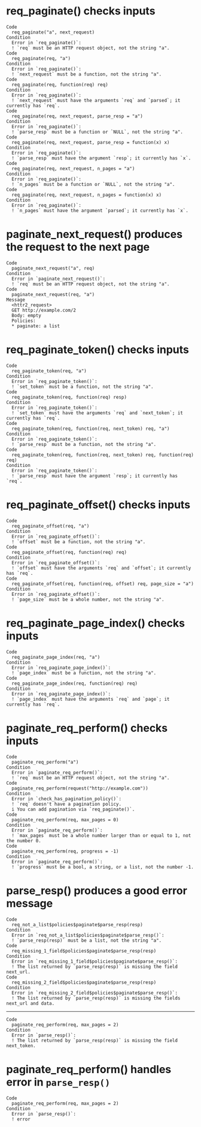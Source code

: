 # req_paginate() checks inputs

    Code
      req_paginate("a", next_request)
    Condition
      Error in `req_paginate()`:
      ! `req` must be an HTTP request object, not the string "a".
    Code
      req_paginate(req, "a")
    Condition
      Error in `req_paginate()`:
      ! `next_request` must be a function, not the string "a".
    Code
      req_paginate(req, function(req) req)
    Condition
      Error in `req_paginate()`:
      ! `next_request` must have the arguments `req` and `parsed`; it currently has `req`.
    Code
      req_paginate(req, next_request, parse_resp = "a")
    Condition
      Error in `req_paginate()`:
      ! `parse_resp` must be a function or `NULL`, not the string "a".
    Code
      req_paginate(req, next_request, parse_resp = function(x) x)
    Condition
      Error in `req_paginate()`:
      ! `parse_resp` must have the argument `resp`; it currently has `x`.
    Code
      req_paginate(req, next_request, n_pages = "a")
    Condition
      Error in `req_paginate()`:
      ! `n_pages` must be a function or `NULL`, not the string "a".
    Code
      req_paginate(req, next_request, n_pages = function(x) x)
    Condition
      Error in `req_paginate()`:
      ! `n_pages` must have the argument `parsed`; it currently has `x`.

# paginate_next_request() produces the request to the next page

    Code
      paginate_next_request("a", req)
    Condition
      Error in `paginate_next_request()`:
      ! `req` must be an HTTP request object, not the string "a".
    Code
      paginate_next_request(req, "a")
    Message
      <httr2_request>
      GET http://example.com/2
      Body: empty
      Policies:
      * paginate: a list

# req_paginate_token() checks inputs

    Code
      req_paginate_token(req, "a")
    Condition
      Error in `req_paginate_token()`:
      ! `set_token` must be a function, not the string "a".
    Code
      req_paginate_token(req, function(req) resp)
    Condition
      Error in `req_paginate_token()`:
      ! `set_token` must have the arguments `req` and `next_token`; it currently has `req`.
    Code
      req_paginate_token(req, function(req, next_token) req, "a")
    Condition
      Error in `req_paginate_token()`:
      ! `parse_resp` must be a function, not the string "a".
    Code
      req_paginate_token(req, function(req, next_token) req, function(req) req)
    Condition
      Error in `req_paginate_token()`:
      ! `parse_resp` must have the argument `resp`; it currently has `req`.

# req_paginate_offset() checks inputs

    Code
      req_paginate_offset(req, "a")
    Condition
      Error in `req_paginate_offset()`:
      ! `offset` must be a function, not the string "a".
    Code
      req_paginate_offset(req, function(req) req)
    Condition
      Error in `req_paginate_offset()`:
      ! `offset` must have the arguments `req` and `offset`; it currently has `req`.
    Code
      req_paginate_offset(req, function(req, offset) req, page_size = "a")
    Condition
      Error in `req_paginate_offset()`:
      ! `page_size` must be a whole number, not the string "a".

# req_paginate_page_index() checks inputs

    Code
      req_paginate_page_index(req, "a")
    Condition
      Error in `req_paginate_page_index()`:
      ! `page_index` must be a function, not the string "a".
    Code
      req_paginate_page_index(req, function(req) req)
    Condition
      Error in `req_paginate_page_index()`:
      ! `page_index` must have the arguments `req` and `page`; it currently has `req`.

# paginate_req_perform() checks inputs

    Code
      paginate_req_perform("a")
    Condition
      Error in `paginate_req_perform()`:
      ! `req` must be an HTTP request object, not the string "a".
    Code
      paginate_req_perform(request("http://example.com"))
    Condition
      Error in `check_has_pagination_policy()`:
      ! `req` doesn't have a pagination policy.
      i You can add pagination via `req_paginate()`.
    Code
      paginate_req_perform(req, max_pages = 0)
    Condition
      Error in `paginate_req_perform()`:
      ! `max_pages` must be a whole number larger than or equal to 1, not the number 0.
    Code
      paginate_req_perform(req, progress = -1)
    Condition
      Error in `paginate_req_perform()`:
      ! `progress` must be a bool, a string, or a list, not the number -1.

# parse_resp() produces a good error message

    Code
      req_not_a_list$policies$paginate$parse_resp(resp)
    Condition
      Error in `req_not_a_list$policies$paginate$parse_resp()`:
      ! `parse_resp(resp)` must be a list, not the string "a".
    Code
      req_missing_1_field$policies$paginate$parse_resp(resp)
    Condition
      Error in `req_missing_1_field$policies$paginate$parse_resp()`:
      ! The list returned by `parse_resp(resp)` is missing the field next_url.
    Code
      req_missing_2_field$policies$paginate$parse_resp(resp)
    Condition
      Error in `req_missing_2_field$policies$paginate$parse_resp()`:
      ! The list returned by `parse_resp(resp)` is missing the fields next_url and data.

---

    Code
      paginate_req_perform(req, max_pages = 2)
    Condition
      Error in `parse_resp()`:
      ! The list returned by `parse_resp(resp)` is missing the field next_token.

# paginate_req_perform() handles error in `parse_resp()`

    Code
      paginate_req_perform(req, max_pages = 2)
    Condition
      Error in `parse_resp()`:
      ! error

